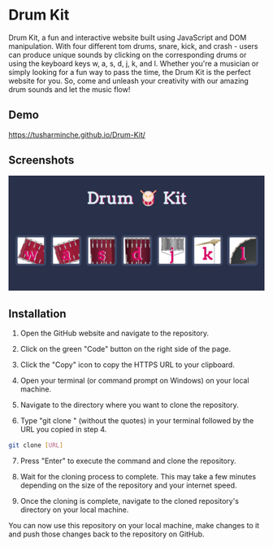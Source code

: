 
# Drum Kit

Drum Kit, a fun and interactive website built using JavaScript and DOM manipulation. With four different tom drums, snare, kick, and crash - users can produce unique sounds by clicking on the corresponding drums or using the keyboard keys w, a, s, d, j, k, and l. Whether you're a musician or simply looking for a fun way to pass the time, the Drum Kit is the perfect website for you. So, come and unleash your creativity with our amazing drum sounds and let the music flow!


## Demo

https://tusharminche.github.io/Drum-Kit/


## Screenshots

![Screenshot](https://github.com/TusharMinche/Drum-Kit/blob/main/Screenshot.png?raw=true)
## Installation

1. Open the GitHub website and navigate to the repository.

2. Click on the green "Code" button on the right side of the page.

3. Click the "Copy" icon to copy the HTTPS URL to your clipboard.

4. Open your terminal (or command prompt on Windows) on your local machine.

5. Navigate to the directory where you want to clone the repository.

6. Type "git clone " (without the quotes) in your terminal followed by the URL you copied in step 4.

```bash
git clone [URL]
```

7. Press "Enter" to execute the command and clone the repository.

8. Wait for the cloning process to complete. This may take a few minutes depending on the size of the repository and your internet speed.

9. Once the cloning is complete, navigate to the cloned repository's directory on your local machine.

You can now use this repository on your local machine, make changes to it and push those changes back to the repository on GitHub.
    
